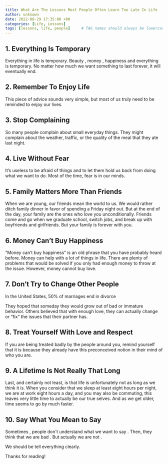 ```yaml
---
title: What Are The Lessons Most People Often Learn Too Late In Life 
author: unknown 
date: 2022-08-29 17:35:00 +00
categories: [Life, Lessons]
tags: [lessons, life, people]     # TAG names should always be lowercase
---
```


## 1. Everything Is Temporary

Everything in life is temporary. Beauty , money , happiness and everything is temporary. No matter how much we want something to last forever, it will eventually end.

## 2. Remember To Enjoy Life

This piece of advice sounds very simple, but most of us truly need to be reminded to enjoy our lives.

## 3. Stop Complaining

So many people complain about small everyday things. They might complain about the weather, traffic, or the quality of the meal that they ate last night.

## 4. Live Without Fear

It’s useless to be afraid of things and to let them hold us back from doing what we want to do. Most of the time, fear is in our minds.

## 5. Family Matters More Than Friends

When we are young, our friends mean the world to us. We would rather ditch family dinner in favor of spending a Friday night out. But at the end of the day, your family are the ones who love you unconditionally. Friends come and go when we graduate school, switch jobs, and break up with boyfriends and girlfriends. But your family is forever with you.

## 6. Money Can’t Buy Happiness

“Money can’t buy happiness” is an old phrase that you have probably heard before. Money can help with a lot of things in life. There are plenty of problems that would be solved if you only had enough money to throw at the issue. However, money cannot buy love.

## 7. Don’t Try to Change Other People

In the United States, 50% of marriages end in divorce

They hoped that someday they would grow out of bad or immature behavior. Others believed that with enough love, they can actually change or “fix” the issues that their partner has.

## 8. Treat Yourself With Love and Respect

If you are being treated badly by the people around you, remind yourself that it is because they already have this preconceived notion in their mind of who you are.

## 9. A Lifetime Is Not Really That Long

Last, and certainly not least, is that life is unfortunately not as long as we think it is. When you consider that we sleep at least eight hours per night, we are at work eight hours a day, and you may also be commuting, this leaves very little time to actually be our true selves. And as we get older, time seems to go by much faster.

## 10. Say What You Mean to Say

Sometimes , people don't understand what we want to say . Then, they think that we are bad . But actually we are not .

We should be tell everything clearly.

Thanks for reading!
